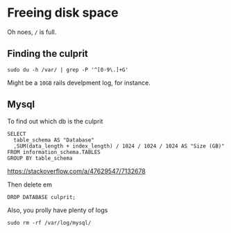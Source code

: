 # Freeing disk space

Oh noes, `/` is full.

## Finding the culprit

```
sudo du -h /var/ | grep -P '^[0-9\.]+G'
```

Might be a `10GB` rails develpment log, for instance.

## Mysql

To find out which db is the culprit

```
SELECT
  table_schema AS "Database"
  ,SUM(data_length + index_length) / 1024 / 1024 / 1024 AS "Size (GB)"
FROM information_schema.TABLES
GROUP BY table_schema
```

https://stackoverflow.com/a/47629547/7132678

Then delete em

```
DROP DATABASE culprit;
```

Also, you prolly have plenty of logs

```
sudo rm -rf /var/log/mysql/
```

